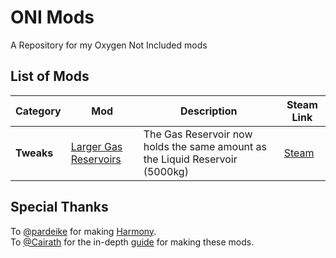 # ONI Mods
 A Repository for my Oxygen Not Included mods

## List of Mods

|**Category**|**Mod**|**Description**|**Steam Link**|
|------------|-------|---------------|--------------|
| **Tweaks** |[Larger Gas Reservoirs](https://github.com/BigAl22/ONI-Mods/tree/main/ONI%20Mods/LargerGasStorage)| The Gas Reservoir now holds the same amount as the Liquid Reservoir (5000kg)| [Steam](https://steamcommunity.com/sharedfiles/filedetails/?id=2839892979)|

## Special Thanks
To [@pardeike](https://github.com/pardeike) for making [Harmony](https://github.com/pardeike/Harmony).  
To [@Cairath](https://github.com/Cairath) for the in-depth [guide](https://github.com/Cairath/Oxygen-Not-Included-Modding) for making these mods.  
